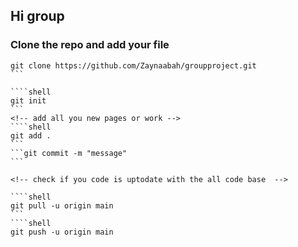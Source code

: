 ## Hi group

### Clone the repo and add your file

`````shell
git clone https://github.com/Zaynaabah/groupproject.git
```

````shell
git init
```
<!-- add all you new pages or work -->
````shell
git add .
```
```git commit -m "message"
```

<!-- check if you code is uptodate with the all code base  -->

````shell
git pull -u origin main
```
````shell
git push -u origin main
`````
